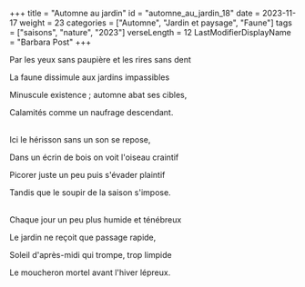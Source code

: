 +++
title = "Automne au jardin"
id = "automne_au_jardin_18"
date = 2023-11-17
weight = 23
categories = ["Automne", "Jardin et paysage", "Faune"]
tags = ["saisons", "nature", "2023"]
verseLength = 12
LastModifierDisplayName = "Barbara Post"
+++

Par les yeux sans paupière et les rires sans dent

La faune dissimule aux jardins impassibles

Minuscule existence ; automne abat ses cibles,

Calamités comme un naufrage descendant.

 \
Ici le hérisson sans un son se repose,

Dans un écrin de bois on voit l'oiseau craintif

Picorer juste un peu puis s'évader plaintif

Tandis que le soupir de la saison s'impose.

 \
Chaque jour un peu plus humide et ténébreux

Le jardin ne reçoit que passage rapide,

Soleil d'après-midi qui trompe, trop limpide

Le moucheron mortel avant l'hiver lépreux.
